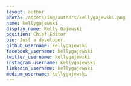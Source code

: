```yaml
---
layout: author
photo: /assets/img/authors/kellygajewski.png
name: kellygajewski
display_name: Kelly Gajewski
position: Chief Editor
bio: Just a developer.
github_username: kellygajewski
facebook_username: kellygajewski
twitter_username: kellygajewski
instagram_username: kellygajewski
linkedin_username: kellygajewski
medium_username: kellygajewski
---
```

